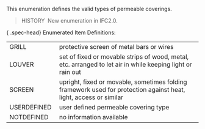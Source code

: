 This enumeration defines the valid types of permeable coverings.

> HISTORY&nbsp; New enumeration in IFC2.0.

{ .spec-head}
Enumerated Item Definitions:

<table>
		<tr>
		  <td>GRILL&nbsp;</td>
		  <td>protective screen of metal bars or wires</td>
		</tr>
		<tr>
		  <td>LOUVER&nbsp;</td>
		  <td>set of fixed or movable strips of wood, metal, etc. arranged to let
			 air in while keeping light or rain out</td>
		</tr>
		<tr>
		  <td>SCREEN&nbsp;</td>
		  <td>upright, fixed or movable, sometimes folding framework used for
			 protection against heat, light, access or similar</td>
		</tr>
		<tr>
		  <td>USERDEFINED&nbsp;</td>
		  <td>user defined permeable covering type</td>
		</tr>
		<tr>
		  <td>NOTDEFINED&nbsp;</td>
		  <td>no information available</td>
		</tr>
	 </table>